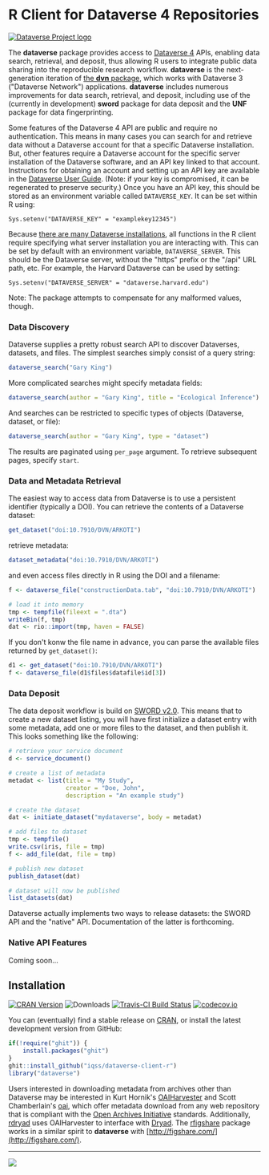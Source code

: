# R Client for Dataverse 4 Repositories #

[![Dataverse Project logo](http://dataverse.org/files/dataverseorg/files/dataverse_project_logo-hp.png "Dataverse Project")](http://dataverse.org)

The **dataverse** package provides access to [Dataverse 4](http://dataverse.org/) APIs, enabling data search, retrieval, and deposit, thus allowing R users to integrate public data sharing into the reproducible research workflow. **dataverse** is the next-generation iteration of [the **dvn** package](http://cran.r-project.org/package=dvn), which works with Dataverse 3 ("Dataverse Network") applications. **dataverse** includes numerous improvements for data search, retrieval, and deposit, including use of the (currently in development) **sword** package for data deposit and the **UNF** package for data fingerprinting.

Some features of the Dataverse 4 API are public and require no authentication. This means in many cases you can search for and retrieve data without a Dataverse account for that a specific Dataverse installation. But, other features require a Dataverse account for the specific server installation of the Dataverse software, and an API key linked to that account. Instructions for obtaining an account and setting up an API key are available in the [Dataverse User Guide](http://guides.dataverse.org/en/latest/user/account.html). (Note: if your key is compromised, it can be regenerated to preserve security.) Once you have an API key, this should be stored as an environment variable called `DATAVERSE_KEY`. It can be set within R using: 

`Sys.setenv("DATAVERSE_KEY" = "examplekey12345")`

Because [there are many Dataverse installations](http://dataverse.org/), all functions in the R client require specifying what server installation you are interacting with. This can be set by default with an environment variable, `DATAVERSE_SERVER`. This should be the Dataverse server, without the "https" prefix or the "/api" URL path, etc. For example, the Harvard Dataverse can be used by setting: 

`Sys.setenv("DATAVERSE_SERVER" = "dataverse.harvard.edu")`

Note: The package attempts to compensate for any malformed values, though.

### Data Discovery ###

Dataverse supplies a pretty robust search API to discover Dataverses, datasets, and files. The simplest searches simply consist of a query string:

```R
dataverse_search("Gary King")
```

More complicated searches might specify metadata fields:

```R
dataverse_search(author = "Gary King", title = "Ecological Inference")
```

And searches can be restricted to specific types of objects (Dataverse, dataset, or file):

```R
dataverse_search(author = "Gary King", type = "dataset")
```

The results are paginated using `per_page` argument. To retrieve subsequent pages, specify `start`.


### Data and Metadata Retrieval ###

The easiest way to access data from Dataverse is to use a persistent identifier (typically a DOI). You can retrieve the contents of a Dataverse dataset:

```R
get_dataset("doi:10.7910/DVN/ARKOTI")
```

retrieve metadata:

```R
dataset_metadata("doi:10.7910/DVN/ARKOTI")
```

and even access files directly in R using the DOI and a filename:

```R
f <- dataverse_file("constructionData.tab", "doi:10.7910/DVN/ARKOTI")

# load it into memory
tmp <- tempfile(fileext = ".dta")
writeBin(f, tmp)
dat <- rio::import(tmp, haven = FALSE)
```

If you don't konw the file name in advance, you can parse the available files returned by `get_dataset()`:

```R
d1 <- get_dataset("doi:10.7910/DVN/ARKOTI")
f <- dataverse_file(d1$files$datafile$id[3])
```

### Data Deposit ###

The data deposit workflow is build on [SWORD v2.0](http://swordapp.org/sword-v2/). This means that to create a new dataset listing, you will have first initialize a dataset entry with some metadata, add one or more files to the dataset, and then publish it. This looks something like the following:

```R
# retrieve your service document
d <- service_document()

# create a list of metadata
metadat <- list(title = "My Study",
                creator = "Doe, John",
                description = "An example study")

# create the dataset
dat <- initiate_dataset("mydataverse", body = metadat)

# add files to dataset
tmp <- tempfile()
write.csv(iris, file = tmp)
f <- add_file(dat, file = tmp)

# publish new dataset
publish_dataset(dat)

# dataset will now be published
list_datasets(dat)
```

Dataverse actually implements two ways to release datasets: the SWORD API and the "native" API. Documentation of the latter is forthcoming.

### Native API Features ###

Coming soon...


## Installation ##

[![CRAN Version](http://www.r-pkg.org/badges/version/dataverse)](http://cran.r-project.org/package=dataverse)
![Downloads](http://cranlogs.r-pkg.org/badges/dataverse)
[![Travis-CI Build Status](https://travis-ci.org/IQSS/dataverse-client-r.png?branch=master)](https://travis-ci.org/IQSS/dataverse-client-r)
[![codecov.io](http://codecov.io/github/IQSS/dataverse-client-r/coverage.svg?branch=master)](http://codecov.io/github/IQSS/dataverse-client-r?branch=master)

You can (eventually) find a stable release on [CRAN](http://cran.r-project.org/web/packages/dataverse/index.html), or install the latest development version from GitHub:

```R
if(!require("ghit")) {
    install.packages("ghit")
}
ghit::install_github("iqss/dataverse-client-r")
library("dataverse")
```

Users interested in downloading metadata from archives other than Dataverse may be interested in Kurt Hornik's [OAIHarvester](http://cran.r-project.org/web/packages/OAIHarvester/index.html) and Scott Chamberlain's [oai](http://cran.fhcrc.org/web/packages/oai/index.html), which offer metadata download from any web repository that is compliant with the [Open Archives Initiative](http://www.openarchives.org/) standards. Additionally, [rdryad](http://cran.fhcrc.org/web/packages/rdryad/index.html) uses OAIHarvester to interface with [Dryad](http://datadryad.org/). The [rfigshare](http://cran.r-project.org/web/packages/rfigshare/) package works in a similar spirit to **dataverse** with [http://figshare.com/](http://figshare.com/).

---

[![](http://ropensci.org/public_images/github_footer.png)](http://ropensci.org)

